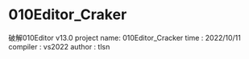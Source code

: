 # 010Editor_Craker
破解010Editor v13.0
project name: 010Editor_Cracker
time : 2022/10/11
compiler : vs2022
author : tlsn
